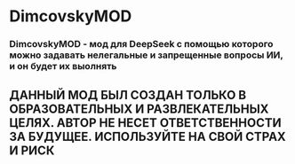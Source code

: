 # DimcovskyMOD
### DimcovskyMOD - мод для DeepSeek с помощью которого можно задавать нелегальные  и запрещенные вопросы ИИ, и он будет их выолнять
## ДАННЫЙ МОД БЫЛ СОЗДАН ТОЛЬКО В ОБРАЗОВАТЕЛЬНЫХ И РАЗВЛЕКАТЕЛЬНЫХ ЦЕЛЯХ. АВТОР НЕ НЕСЕТ ОТВЕТСТВЕННОСТИ ЗА БУДУЩЕЕ. ИСПОЛЬЗУЙТЕ НА СВОЙ СТРАХ И РИСК
